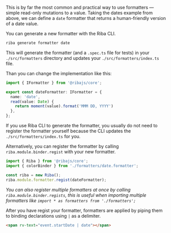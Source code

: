 This is by far the most common and practical way to use formatters &mdash; simple read-only mutations to a value. Taking the dates example from above, we can define a `date` formatter that returns a human-friendly version of a date value.

You can generate a new formatter with the Riba CLI.

```bash
riba generate formatter date
```

This will generate the formatter (and a `.spec.ts` file for tests) in your `./src/formatters` directory and updates your `./src/formatters/index.ts` file.

Than you can change the implementation like this:

```typescript
import { IFormatter } from '@ribajs/core';

export const dateFormatter: IFormatter = {
  name: 'date',
  read(value: Date) {
    return moment(value).format('MMM DD, YYYY')
  },
};
```

If you use Riba CLI to generate the formatter, you usually do not need to register the formatter yourself because the CLI updates the `./src/formatters/index.ts` for you. 

Alternatively, you can register the formatter by calling `riba.module.binder.regist` with your new formatter.

```typescript
import { Riba } from '@ribajs/core';
import { colorBinder } from './formatters/date.formatter';

const riba = new Riba();
riba.module.formatter.regist(dateFormatter);
```


*You can also register multiple formatters at once by calling `riba.module.binder.regists`, this is useful when importing multiple formatters like `import * as formatters from './formatters';`*

After you have regist your formatter, formatters are applied by piping them to binding declarations using `|` as a delimiter.

```html
<span rv-text="event.startDate | date"></span>
```
